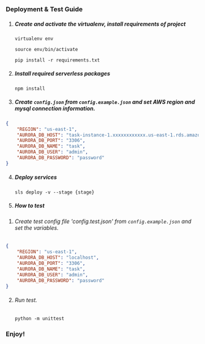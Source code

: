 ### Deployment & Test Guide

 1. ##### Create and activate the virtualenv, install requirements of project

    `virtualenv env`

    `source env/bin/activate`

    `pip install -r requirements.txt`

 2. ##### Install required serverless packages

    `npm install`


 3. ##### Create `config.json` from `config.example.json` and set AWS region and mysql connection information.
```json
{
    "REGION": "us-east-1",
    "AURORA_DB_HOST": "task-instance-1.xxxxxxxxxxxx.us-east-1.rds.amazonaws.com",
    "AURORA_DB_PORT": "3306",
    "AURORA_DB_NAME": "task",
    "AURORA_DB_USER": "admin",
    "AURORA_DB_PASSWORD": "password"
}
```

4. ##### Deploy services

    `sls deploy -v --stage {stage}`
    
5. ##### How to test

1) ###### Create test config file 'config.test.json' from `config.example.json` and set the variables.

```json
{
    "REGION": "us-east-1",
    "AURORA_DB_HOST": "localhost",
    "AURORA_DB_PORT": "3306",
    "AURORA_DB_NAME": "task",
    "AURORA_DB_USER": "admin",
    "AURORA_DB_PASSWORD": "password"
}
```

2) ###### Run test.

    `python -m unittest`


### Enjoy!

